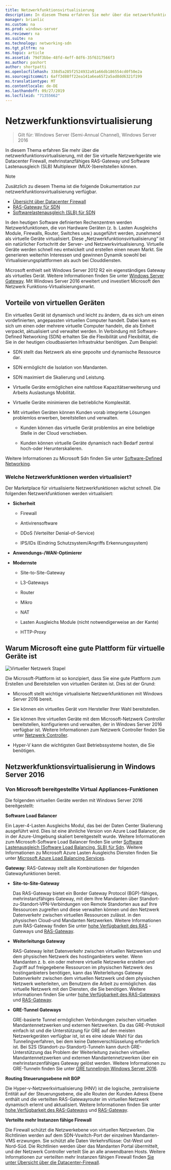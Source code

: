 ```yaml
---
title: Netzwerkfunktionsvirtualisierung
description: In diesem Thema erfahren Sie mehr über die netzwerkfunktionsvirtualisierung, mit der Sie virtuelle Netzwerkgeräte wie Datacenter Firewall, mehrinstanzfähiges RAS-Gateway und Software Lastenausgleich (Software Load Balancing, SLB) in Windows Server 2016 bereitstellen können.
manager: brianlic
ms.custom: na
ms.prod: windows-server
ms.reviewer: na
ms.suite: na
ms.technology: networking-sdn
ms.tgt_pltfrm: na
ms.topic: article
ms.assetid: 79df3bbe-48fd-4eff-8df6-35f6317566f3
ms.author: pashort
author: shortpatti
ms.openlocfilehash: 338d5a285f2524932a91a66db186554cd0f50e2a
ms.sourcegitcommit: 6aff3d88ff22ea141a6ea6572a5ad8dd6321f199
ms.translationtype: MT
ms.contentlocale: de-DE
ms.lasthandoff: 09/27/2019
ms.locfileid: "71355662"
---
```

# <a name="network-function-virtualization"></a>Netzwerkfunktionsvirtualisierung

>Gilt für: Windows Server (Semi-Annual Channel), Windows Server 2016

In diesem Thema erfahren Sie mehr über die netzwerkfunktionsvirtualisierung, mit der Sie virtuelle Netzwerkgeräte wie Datacenter Firewall, mehrinstanzfähiges RAS-Gateway und Software Lastenausgleich \(SLB\) Multiplexer \(MUX-\)bereitstellen können.
  
>[!NOTE]  
>Zusätzlich zu diesem Thema ist die folgende Dokumentation zur netzwerkfunktionsvirtualisierung verfügbar.  
> - [Übersicht über Datacenter Firewall](../../../sdn/technologies/network-function-virtualization/../../../sdn/technologies/network-function-virtualization/Datacenter-Firewall-Overview.md)  
> - [RAS-Gateway für SDN](../../../sdn/technologies/network-function-virtualization/RAS-Gateway-for-SDN.md)  
> - [Softwarelastenausgleich (SLB) für SDN](../../../sdn/technologies/network-function-virtualization/Software-Load-Balancing--SLB--for-SDN.md)  
  
In den heutigen Software definierten Rechenzentren werden Netzwerkfunktionen, die von Hardware Geräten (z. b. Lasten Ausgleichs Module, Firewalls, Router, Switches usw.) ausgeführt werden, zunehmend als virtuelle Geräte virtualisiert. Diese „Netzwerkfunktionsvirtualisierung“ ist ein natürlicher Fortschritt der Server- und Netzwerkvirtualisierung. Virtuelle Geräte werden schnell neu entwickelt und erstellen einen neuen Markt. Sie generieren weiterhin Interessen und gewinnen Dynamik sowohl bei Virtualisierungsplattformen als auch bei Clouddiensten.  
  
Microsoft enthielt seit Windows Server 2012 R2 ein eigenständiges Gateway als virtuelles Gerät. Weitere Informationen finden Sie unter [Windows Server Gateway](https://technet.microsoft.com/library/dn313101.aspx). Mit Windows Server 2016 erweitert und investiert Microsoft den Netzwerk Funktions-Virtualisierungsmarkt.  
  
## <a name="virtual-appliance-benefits"></a>Vorteile von virtuellen Geräten  
Ein virtuelles Gerät ist dynamisch und leicht zu ändern, da es sich um einen vordefinierten, angepassten virtuellen Computer handelt. Dabei kann es sich um einen oder mehrere virtuelle Computer handeln, die als Einheit verpackt, aktualisiert und verwaltet werden. In Verbindung mit Software-Defined Networking (SDN) erhalten Sie die Flexibilität und Flexibilität, die Sie in der heutigen cloudbasierten Infrastruktur benötigen. Zum Beispiel:  
  
-   SDN stellt das Netzwerk als eine gepoolte und dynamische Ressource dar.  
  
-   SDN ermöglicht die Isolation von Mandanten.  
  
-   SDN maximiert die Skalierung und Leistung.  
  
-   Virtuelle Geräte ermöglichen eine nahtlose Kapazitätserweiterung und Arbeits Auslastungs Mobilität.  
  
-   Virtuelle Geräte minimieren die betriebliche Komplexität.  
  
-   Mit virtuellen Geräten können Kunden vorab integrierte Lösungen problemlos erwerben, bereitstellen und verwalten.  
  
    -   Kunden können das virtuelle Gerät problemlos an eine beliebige Stelle in der Cloud verschieben.  
  
    -   Kunden können virtuelle Geräte dynamisch nach Bedarf zentral hoch-oder Herunterskalieren.  
  
Weitere Informationen zu Microsoft Sdn finden Sie unter [Software-Defined Networking](https://technet.microsoft.com/windows-server-docs/networking/sdn/software-defined-networking--sdn-).  
  
### <a name="what-network-functions-are-being-virtualized"></a>Welche Netzwerkfunktionen werden virtualisiert?  
Der Marketplace für virtualisierte Netzwerkfunktionen wächst schnell. Die folgenden Netzwerkfunktionen werden virtualisiert:  
  
-   **Sicherheit**  
  
    -   Firewall  
  
    -   Antivirensoftware  
  
    -   DDoS (Verteilter Denial-of-Service)  
  
    -   IPS/IDs (Eindring Schutzsystem/Angriffs Erkennungssystem)  
  
-   **Anwendungs-/WAN-Optimierer**  
  
-   **Modernste**  
  
    -   Site-to-Site-Gateway  
  
    -   L3-Gateways  
  
    -   Router  
  
    -   Mikro  
  
    -   NAT  
  
    -   Lasten Ausgleichs Module (nicht notwendigerweise an der Kante)  
  
    -   HTTP-Proxy  
  
## <a name="why-microsoft-is-a-great-platform-for-virtual-appliances"></a>Warum Microsoft eine gute Plattform für virtuelle Geräte ist  
![Virtueller Netzwerk Stapel](../../../media/Network-Function-Virtualization/Microsoft-Network-Function-Virtualization.png)  
  
Die Microsoft-Plattform ist so konzipiert, dass Sie eine gute Plattform zum Erstellen und Bereitstellen von virtuellen Geräten ist. Dies ist der Grund:  
  
-   Microsoft stellt wichtige virtualisierte Netzwerkfunktionen mit Windows Server 2016 bereit.  
  
-   Sie können ein virtuelles Gerät vom Hersteller Ihrer Wahl bereitstellen.  
  
-   Sie können Ihre virtuellen Geräte mit dem Microsoft-Netzwerk Controller bereitstellen, konfigurieren und verwalten, der in Windows Server 2016 verfügbar ist. Weitere Informationen zum Netzwerk Controller finden Sie unter [Netzwerk Controller](../../../sdn/technologies/network-controller/Network-Controller.md).  
  
-   Hyper-V kann die wichtigsten Gast Betriebssysteme hosten, die Sie benötigen.  
  
## <a name="network-function-virtualization-in-windows-server-2016"></a>Netzwerkfunktionsvirtualisierung in Windows Server 2016  
  
### <a name="virtual-appliances-functions-provided-by-microsoft"></a>Von Microsoft bereitgestellte Virtual Appliances-Funktionen  
Die folgenden virtuellen Geräte werden mit Windows Server 2016 bereitgestellt:  
  
**Software Load Balancer**  
  
Ein Layer-4-Lasten Ausgleichs Modul, das bei der Daten Center Skalierung ausgeführt wird. Dies ist eine ähnliche Version von Azure Load Balancer, die in der Azure-Umgebung skaliert bereitgestellt wurde. Weitere Informationen zum Microsoft-Software Load Balancer finden Sie unter [Software Lastenausgleich (Software Load Balancing, SLB) für Sdn](https://technet.microsoft.com/library/mt632286.aspx). Weitere Informationen zu Microsoft Azure Lasten Ausgleichs Diensten finden Sie unter [Microsoft Azure Load Balancing Services](https://azure.microsoft.com/blog/2014/04/08/microsoft-azure-load-balancing-services/).  
  
**Gateway**: RAS-Gateway stellt alle Kombinationen der folgenden Gatewayfunktionen bereit.  
  
-   **Site-to-Site-Gateway**  
  
    Das RAS-Gateway bietet ein Border Gateway Protocol (BGP)-fähiges, mehrinstanzfähiges Gateway, mit dem Ihre Mandanten über Standort-zu-Standort-VPN-Verbindungen von Remote Standorten aus auf Ihre Ressourcen zugreifen und diese verwalten können und den Netzwerk Datenverkehr zwischen virtuellen Ressourcen zulässt. in den physischen Cloud-und Mandanten Netzwerken. Weitere Informationen zum RAS-Gateway finden Sie unter [hohe Verfügbarkeit des RAS](https://technet.microsoft.com/library/mt631692.aspx) -Gateways und [RAS-Gateway](https://technet.microsoft.com/library/mt626650.aspx).  
  
-   **Weiterleitungs Gateway**  
  
    RAS-Gateway leitet Datenverkehr zwischen virtuellen Netzwerken und dem physischen Netzwerk des hostinganbieters weiter. Wenn Mandanten z. b. ein oder mehrere virtuelle Netzwerke erstellen und Zugriff auf freigegebene Ressourcen im physischen Netzwerk des hostinganbieters benötigen, kann das Weiterleitungs Gateway Datenverkehr zwischen dem virtuellen Netzwerk und dem physischen Netzwerk weiterleiten, um Benutzern die Arbeit zu ermöglichen. das virtuelle Netzwerk mit den Diensten, die Sie benötigen. Weitere Informationen finden Sie unter [hohe Verfügbarkeit des RAS-Gateways](https://technet.microsoft.com/library/mt631692.aspx) und [RAS-Gateway](https://technet.microsoft.com/library/mt626650.aspx).  
  
-   **GRE-Tunnel Gateways**  
  
    GRE-basierte Tunnel ermöglichen Verbindungen zwischen virtuellen Mandantennetzwerken und externen Netzwerken. Da das GRE-Protokoll einfach ist und die Unterstützung für GRE auf den meisten Netzwerkgeräten verfügbar ist, ist es eine ideale Wahl für das Tunnelingverfahren, bei dem keine Datenverschlüsselung erforderlich ist. Bei S2S (Standort-zu-Standort)-Tunneln kann durch GRE-Unterstützung das Problem der Weiterleitung zwischen virtuellen Mandantennetzwerken und externen Mandantennetzwerken über ein mehrinstanzenfähiges Gateway gelöst werden. Weitere Informationen zu GRE-Tunneln finden Sie unter [GRE tunnelingin Windows Server 2016](https://technet.microsoft.com/library/dn765485.aspx).  
  
**Routing Steuerungsebene mit BGP**  
  
Die Hyper-v-Netzwerkvirtualisierung (HNV) ist die logische, zentralisierte Entität auf der Steuerungsebene, die alle Routen der Kunden Adress Ebene enthält und die verteilten RAS-Gatewayrouter im virtuellen Netzwerk dynamisch erlernt und aktualisiert. Weitere Informationen finden Sie unter [hohe Verfügbarkeit des RAS-Gateways](https://technet.microsoft.com/library/mt631692.aspx) und [RAS-Gateway](https://technet.microsoft.com/library/mt626650.aspx).  
  
**Verteilte mehr Instanzen fähige Firewall**  
  
Die Firewall schützt die Netzwerkebene von virtuellen Netzwerken. Die Richtlinien werden auf dem SDN-Vswitch-Port der einzelnen Mandanten-VMS erzwungen. Sie schützt alle Daten Verkehrsflüsse: Ost-West und Nord-Süd. Die Richtlinien werden über das Mandanten Portal übermittelt, und der Netzwerk Controller verteilt Sie an alle anwendbaren Hosts. Weitere Informationen zur verteilten mehr Instanzen fähigen Firewall finden [Sie unter Übersicht über die Datacenter-Firewall](../../../sdn/technologies/network-function-virtualization/../../../sdn/technologies/network-function-virtualization/Datacenter-Firewall-Overview.md).  
  


